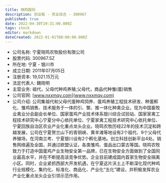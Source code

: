 ```yaml
---
title: 晓鸣股份
description: 创业板 - 农业综合 - 300967
published: true
date: 2022-04-30T19:31:00.000Z
tags: stock
editor: markdown
dateCreated: 2022-01-01T00:00:00.000Z
---
```


- 公司名称: 宁夏晓鸣农牧股份有限公司
- 股票代码: 300967.SZ
- 所在地: 宁夏 - 银川市
- 成立日期: 2011年07月05日
- 注册资本: 19,021.15万元
- 法定代表人: 魏晓明
- 主营业务: 祖代，父母代种鸡养殖;父母代，商品代种雏(蛋)销售
- 公司官网: [www.nxxmqy.com](www.nxxmqy.com)
- 公司介绍: 公司集祖代和父母代蛋种鸡饲养、蛋鸡养殖工程技术研发、种蛋孵化、雏鸡销售、技术服务于一体的引、繁、推一体化种禽企业。现为中国畜牧业禽业分会副会长单位、国家蛋鸡产业技术体系银川综合试验站、国家家禽工程技术研究中心宁夏分中心依托单位、宁夏家禽工程技术研究中心依托单位、宁夏回族自治区农业产业化重点龙头企业。晓鸣农牧历经22年的技术沉淀和跨越发展，公司在宁夏贺兰山下的青铜峡、黄羊滩等地设有2个祖代、9个父母代养殖场，在河南兰考、宁夏银川设有2个孵化基地。创立科技创新平台4处。销售网络遍及全国，并通过欧盟认证，各类雏鸡、蛋品出口蒙古等国。晓鸣农牧致力于打造中国蛋鸡产业生物安全第一品牌，已在生物安全方面做到了全国同业最高水平，并在不断提高该竞争优势。企业目前建成国内首家生物安全隔离小区。同时，企业紧抓西部大开发机遇，在宁夏这片沃土上不断深化现代种鸡行业规模化、集约化、标准化、商品化、产业化“五化”建设，并积极发挥农业产业化重点龙头企业引领示范作用。


